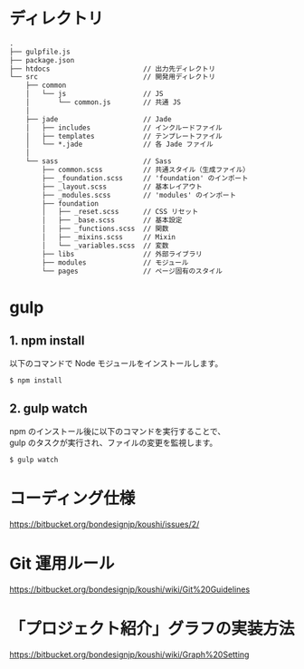 # ディレクトリ
``` html
.
├── gulpfile.js
├── package.json
├── htdocs                       // 出力先ディレクトリ
└── src                          // 開発用ディレクトリ
    ├── common
    │   └── js                   // JS
    │       └── common.js        // 共通 JS
    │ 
    ├── jade                     // Jade
    │   ├── includes             // インクルードファイル
    │   ├── templates            // テンプレートファイル
    │   └── *.jade               // 各 Jade ファイル
    │ 
    └── sass                     // Sass
        ├── common.scss          // 共通スタイル（生成ファイル）
        ├── _foundation.scss     // 'foundation' のインポート
        ├── _layout.scss         // 基本レイアウト
        ├── _modules.scss        // 'modules' のインポート
        ├── foundation
        │   ├── _reset.scss      // CSS リセット
        │   ├── _base.scss       // 基本設定
        │   ├── _functions.scss  // 関数
        │   ├── _mixins.scss     // Mixin
        │   └── _variables.scss  // 変数
        ├── libs                 // 外部ライブラリ
        ├── modules              // モジュール
        └── pages                // ページ固有のスタイル
```

# gulp
## 1. npm install
以下のコマンドで Node モジュールをインストールします。

```
$ npm install
```

## 2. gulp watch
npm のインストール後に以下のコマンドを実行することで、  
gulp のタスクが実行され、ファイルの変更を監視します。

```
$ gulp watch
```

# コーディング仕様
https://bitbucket.org/bondesignjp/koushi/issues/2/

# Git 運用ルール
https://bitbucket.org/bondesignjp/koushi/wiki/Git%20Guidelines

# 「プロジェクト紹介」グラフの実装方法
https://bitbucket.org/bondesignjp/koushi/wiki/Graph%20Setting